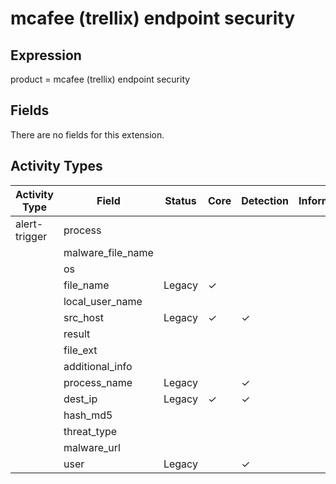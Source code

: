 mcafee (trellix) endpoint security
==================================

Expression
----------

product = mcafee (trellix) endpoint security

Fields
------

There are no fields for this extension.

Activity Types
--------------

| Activity Type | Field             | Status | Core     | Detection | Informational |
| ------------- | ----------------- | ------ | -------- | --------- | ------------- |
| alert-trigger | process           |        |          |           |               |
|               | malware_file_name |        |          |           |               |
|               | os                |        |          |           |               |
|               | file_name         | Legacy | &#10003; |           |               |
|               | local_user_name   |        |          |           |               |
|               | src_host          | Legacy | &#10003; | &#10003;  |               |
|               | result            |        |          |           |               |
|               | file_ext          |        |          |           |               |
|               | additional_info   |        |          |           |               |
|               | process_name      | Legacy |          | &#10003;  |               |
|               | dest_ip           | Legacy | &#10003; | &#10003;  |               |
|               | hash_md5          |        |          |           |               |
|               | threat_type       |        |          |           |               |
|               | malware_url       |        |          |           |               |
|               | user              | Legacy |          | &#10003;  |               |


